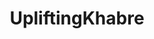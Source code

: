 ---
title: UpliftingKhabre
crosslinks:
- IndiaSpeaks
- indianews
- IndiaNonPolitical
- indiadiscussion
- IndiaMain
- ABCDesis
- HumansBeingBros
- worldnews
---